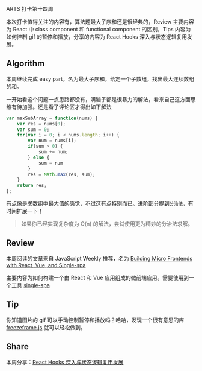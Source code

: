 ARTS 打卡第十四周

本次打卡值得关注的内容有，算法题最大子序和还是很经典的，Review 主要内容为 React 中 class component 和 functional component 的区别，Tips 内容为如何控制 gif 的暂停和播放，分享的内容为 React Hooks 深入与状态逻辑复用发展。

<!-- more -->

## Algorithm
本周继续完成 easy part，名为最大子序和，给定一个子数组，找出最大连续数组的和。

一开始看这个问题一点思路都没有，满脑子都是很暴力的解法，看来自己这方面思维有待加强。还是看了评论区才得出如下解法
```js
var maxSubArray = function(nums) {
    var res = nums[0];
    var sum = 0;
    for(var i = 0; i < nums.length; i++) {
        var num = nums[i];
        if(sum > 0) {
            sum += num;
        } else {
            sum = num
        }
        res = Math.max(res, sum);
    }
    return res;
};
```

有点像是求数组中最大值的感觉，不过这有点特别而已。进阶部分提到`分治法`，有时间扩展一下！

> 如果你已经实现复杂度为 O(n) 的解法，尝试使用更为精妙的分治法求解。

## Review
本周阅读的文章来自 JavaScript Weekly 推荐，名为 [Building Micro Frontends with React, Vue, and Single-spa](https://dev.to/dabit3/building-micro-frontends-with-react-vue-and-single-spa-52op)

主要内容为如何构建一个由 React 和 Vue 应用组成的微前端应用。需要使用到一个工具 [single-spa](https://single-spa.js.org/)

## Tip
你知道图片的 gif 可以手动控制暂停和播放吗？哈哈，发现一个很有意思的库 [freezeframe.js](https://github.com/ctrl-freaks/freezeframe.js/) 就可以轻松做到。

## Share
本周分享：[React Hooks 深入与状态逻辑复用发展](https://blog.pig1024.me/posts/5d0fa8d0b7e3fd426ac5e217)